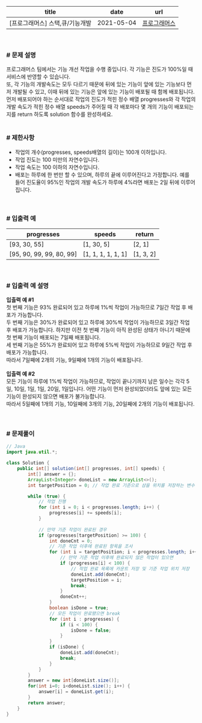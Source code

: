 |title|date|url|
|---|---|---|
|[프로그래머스] 스택,큐/기능개발|2021-05-04|[프로그래머스](https://school.programmers.co.kr/learn/courses/30/lessons/42586)|

<br>

### # 문제 설명
프로그래머스 팀에서는 기능 개선 작업을 수행 중입니다. 각 기능은 진도가 100%일 때 서비스에 반영할 수 있습니다.<br>
또, 각 기능의 개발속도는 모두 다르기 때문에 뒤에 있는 기능이 앞에 있는 기능보다 먼저 개발될 수 있고, 이때 뒤에 있는 기능은 앞에 있는 기능이 배포될 때 함께 배포됩니다.<br>
먼저 배포되어야 하는 순서대로 작업의 진도가 적힌 정수 배열 progresses와 각 작업의 개발 속도가 적힌 정수 배열 speeds가 주어질 때 각 배포마다 몇 개의 기능이 배포되는지를 return 하도록 solution 함수를 완성하세요.<br>
<br>

### # 제한사항
- 작업의 개수(progresses, speeds배열의 길이)는 100개 이하입니다.
- 작업 진도는 100 미만의 자연수입니다.
- 작업 속도는 100 이하의 자연수입니다.
- 배포는 하루에 한 번만 할 수 있으며, 하루의 끝에 이루어진다고 가정합니다. 예를 들어 진도율이 95%인 작업의 개발 속도가 하루에 4%라면 배포는 2일 뒤에 이루어집니다.

<br>

### # 입출력 예

| progresses | speeds | return |
| --- | --- | --- |
| [93, 30, 55] | [1, 30, 5] | [2, 1] |
| [95, 90, 99, 99, 80, 99] | [1, 1, 1, 1, 1, 1] | [1, 3, 2] |

<br>

### # 입출력 예 설명
**입출력 예 #1**<br>
첫 번째 기능은 93% 완료되어 있고 하루에 1%씩 작업이 가능하므로 7일간 작업 후 배포가 가능합니다.<br>
두 번째 기능은 30%가 완료되어 있고 하루에 30%씩 작업이 가능하므로 3일간 작업 후 배포가 가능합니다. 하지만 이전 첫 번째 기능이 아직 완성된 상태가 아니기 때문에 첫 번째 기능이 배포되는 7일째 배포됩니다.<br>
세 번째 기능은 55%가 완료되어 있고 하루에 5%씩 작업이 가능하므로 9일간 작업 후 배포가 가능합니다.<br>
따라서 7일째에 2개의 기능, 9일째에 1개의 기능이 배포됩니다.<br>
<br>
**입출력 예 #2**<br>
모든 기능이 하루에 1%씩 작업이 가능하므로, 작업이 끝나기까지 남은 일수는 각각 5일, 10일, 1일, 1일, 20일, 1일입니다. 어떤 기능이 먼저 완성되었더라도 앞에 있는 모든 기능이 완성되지 않으면 배포가 불가능합니다.<br>
따라서 5일째에 1개의 기능, 10일째에 3개의 기능, 20일째에 2개의 기능이 배포됩니다.<br><br>
<br>

### # 문제풀이
```java
// Java
import java.util.*;

class Solution {
    public int[] solution(int[] progresses, int[] speeds) {
        int[] answer = {};
        ArrayList<Integer> doneList = new ArrayList<>();
        int targetPosition = 0; // 작업 완료 기준으로 삼을 위치를 저장하는 변수

        while (true) {
            // 작업 진행
            for (int i = 0; i < progresses.length; i++) {
                progresses[i] += speeds[i];
            }
            
            // 만약 기준 작업이 완료된 경우
            if (progresses[targetPosition] >= 100) {
                int doneCnt = 0;
                // 기준 작업 이후에 완료된 항목을 조사
                for (int i = targetPosition; i < progresses.length; i++) {
                    // 만약 기준 작업 이후에 완료되지 않은 작업이 있으면
                    if (progresses[i] < 100) {
                        // 작업 완료 목록에 카운트 저장 및 기준 작업 위치 저장
                        doneList.add(doneCnt);
                        targetPosition = i;
                        break;
                    }
                    doneCnt++;
                }
                boolean isDone = true;
                // 모든 작업이 완료됐으면 break
                for (int i : progresses) {
                    if (i < 100) {
                        isDone = false;
                    }
                }
                if (isDone) {
                    doneList.add(doneCnt);
                    break;
                }
            }
        }
        answer = new int[doneList.size()];
        for(int i=0; i<doneList.size(); i++) {
            answer[i] = doneList.get(i);
        }
        return answer;
    }
}
```